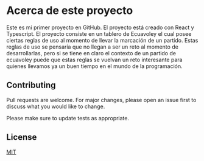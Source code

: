 # Acerca de este proyecto

Este es mi primer proyecto en GitHub. El proyecto está creado con React y Typescript. El proyecto consiste en un tablero de Ecuavoley el cual posee ciertas reglas de uso al momento de llevar la marcación de un partido. Estas reglas de uso se pensaría que no llegan a ser un reto al momento de desarrollarlas, pero si se tiene en claro el contexto de un partido de ecuavoley puede que estas reglas se vuelvan un reto interesante para quienes llevamos ya un buen tiempo en el mundo de la programación.



## Contributing
Pull requests are welcome. For major changes, please open an issue first to discuss what you would like to change.

Please make sure to update tests as appropriate.

## License
[MIT](https://choosealicense.com/licenses/mit/)


